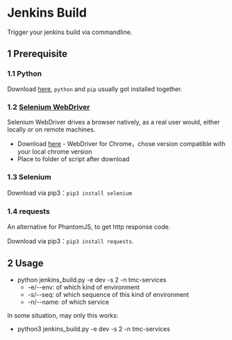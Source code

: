 # Jenkins Build

Trigger your jenkins build via commandline.

## 1 Prerequisite

### 1.1 Python

Download [here](https://www.python.org/downloads/), `python` and `pip` usually got installed together.

### 1.2 [Selenium WebDriver](https://www.selenium.dev/projects/)

Selenium WebDriver drives a browser natively, as a real user would, either locally or on remote machines.

- Download [here](https://chromedriver.chromium.org/downloads) - WebDriver for Chrome，chose version compatible with your local chrome version
- Place to folder of script after download

### 1.3 Selenium

Download via pip3：`pip3 install selenium`

### 1.4 requests

An alternative for PhantomJS, to get http response code.

Download via pip3：`pip3 install requests`.

## 2 Usage

- python jenkins_build.py -e dev -s 2 -n tmc-services
  - -e/--env: of which kind of environment
  - -s/--seq: of which sequence of this kind of environment
  - -n/--name: of which service 

In some situation, may only this works:

- python3 jenkins_build.py -e dev -s 2 -n tmc-services
